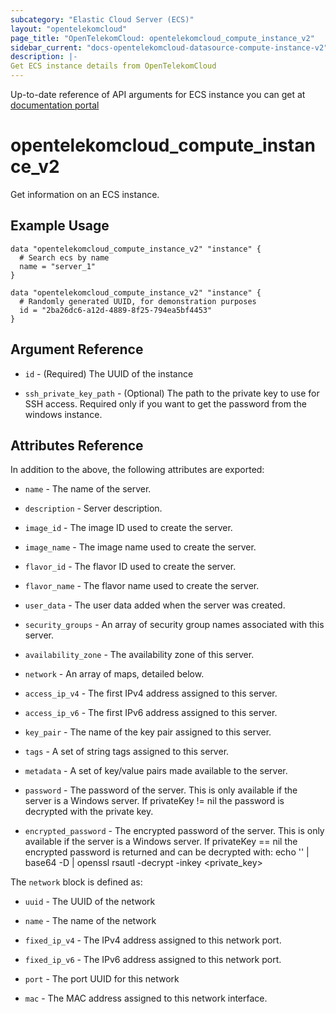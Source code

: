 ```yaml
---
subcategory: "Elastic Cloud Server (ECS)"
layout: "opentelekomcloud"
page_title: "OpenTelekomCloud: opentelekomcloud_compute_instance_v2"
sidebar_current: "docs-opentelekomcloud-datasource-compute-instance-v2"
description: |-
Get ECS instance details from OpenTelekomCloud
---
```


Up-to-date reference of API arguments for ECS instance you can get at
[documentation portal](https://docs.otc.t-systems.com/elastic-cloud-server/api-ref/native_openstack_nova_apis/lifecycle_management/querying_ecss.html#en-us-topic-0020212688)

# opentelekomcloud_compute_instance_v2

Get information on an ECS instance.

## Example Usage

```hcl
data "opentelekomcloud_compute_instance_v2" "instance" {
  # Search ecs by name
  name = "server_1"
}

data "opentelekomcloud_compute_instance_v2" "instance" {
  # Randomly generated UUID, for demonstration purposes
  id = "2ba26dc6-a12d-4889-8f25-794ea5bf4453"
}
```

## Argument Reference

* `id` - (Required) The UUID of the instance

* `ssh_private_key_path` - (Optional) The path to the private key to use for SSH access. Required only if you want to
  get the password from the windows instance.


## Attributes Reference

In addition to the above, the following attributes are exported:

* `name` - The name of the server.

* `description` - Server description.

* `image_id` - The image ID used to create the server.

* `image_name` - The image name used to create the server.

* `flavor_id` - The flavor ID used to create the server.

* `flavor_name` - The flavor name used to create the server.

* `user_data` - The user data added when the server was created.

* `security_groups` - An array of security group names associated with this server.

* `availability_zone` - The availability zone of this server.

* `network` - An array of maps, detailed below.

* `access_ip_v4` - The first IPv4 address assigned to this server.

* `access_ip_v6` - The first IPv6 address assigned to this server.

* `key_pair` - The name of the key pair assigned to this server.

* `tags` - A set of string tags assigned to this server.

* `metadata` - A set of key/value pairs made available to the server.

* `password` - The password of the server. This is only available if the server is a Windows server.
   If privateKey != nil the password is decrypted with the private key.

* `encrypted_password` - The encrypted password of the server. This is only available if the server is a Windows server.
  If privateKey == nil the encrypted password is returned and can be decrypted with:
    echo '<pwd>' | base64 -D | openssl rsautl -decrypt -inkey <private_key>

The `network` block is defined as:

* `uuid` - The UUID of the network

* `name` - The name of the network

* `fixed_ip_v4` - The IPv4 address assigned to this network port.

* `fixed_ip_v6` - The IPv6 address assigned to this network port.

* `port` - The port UUID for this network

* `mac` - The MAC address assigned to this network interface.
